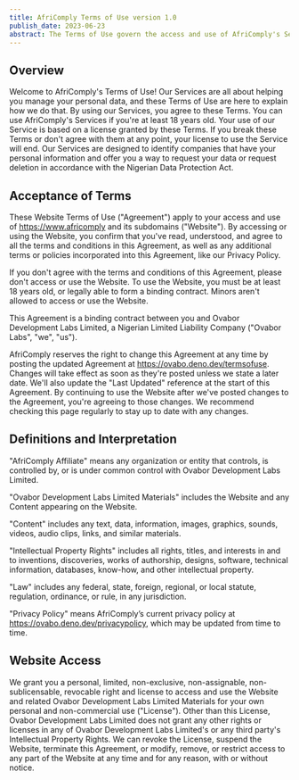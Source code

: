 ```yaml
---
title: AfriComply Terms of Use version 1.0
publish_date: 2023-06-23
abstract: The Terms of Use govern the access and use of AfriComply's Services, which help manage your personal data in compliance with the Nigeria Data Protection Act. By using our Services, you affirm that you are at least 18 years old and agree to abide by these terms. Violations or disagreements with these terms can result in the termination of your usage license. 
---
```


## Overview
Welcome to AfriComply's Terms of Use! Our Services are all about helping you manage your personal data, and these Terms of Use are here to explain how we do that. By using our Services, you agree to these Terms. You can use AfriComply's Services if you're at least 18 years old. Your use of our Service is based on a license granted by these Terms. If you break these Terms or don't agree with them at any point, your license to use the Service will end. Our Services are designed to identify companies that have your personal information and offer you a way to request your data or request deletion in accordance with the Nigerian Data Protection Act.

## Acceptance of Terms
These Website Terms of Use ("Agreement") apply to your access and use of https://www.africomply and its subdomains ("Website"). By accessing or using the Website, you confirm that you've read, understood, and agree to all the terms and conditions in this Agreement, as well as any additional terms or policies incorporated into this Agreement, like our Privacy Policy.

If you don't agree with the terms and conditions of this Agreement, please don't access or use the Website. To use the Website, you must be at least 18 years old, or legally able to form a binding contract. Minors aren't allowed to access or use the Website.

This Agreement is a binding contract between you and Ovabor Development Labs Limited, a Nigerian Limited Liability Company ("Ovabor Labs", "we", "us").

AfriComply reserves the right to change this Agreement at any time by posting the updated Agreement at https://ovabo.deno.dev/termsofuse. Changes will take effect as soon as they're posted unless we state a later date. We'll also update the "Last Updated" reference at the start of this Agreement. By continuing to use the Website after we've posted changes to the Agreement, you're agreeing to those changes. We recommend checking this page regularly to stay up to date with any changes.

## Definitions and Interpretation
"AfriComply Affiliate" means any organization or entity that controls, is controlled by, or is under common control with Ovabor Development Labs Limited.

"Ovabor Development Labs Limited Materials" includes the Website and any Content appearing on the Website.

"Content" includes any text, data, information, images, graphics, sounds, videos, audio clips, links, and similar materials.

"Intellectual Property Rights" includes all rights, titles, and interests in and to inventions, discoveries, works of authorship, designs, software, technical information, databases, know-how, and other intellectual property.

"Law" includes any federal, state, foreign, regional, or local statute, regulation, ordinance, or rule, in any jurisdiction.

"Privacy Policy" means AfriComply’s current privacy policy at https://ovabo.deno.dev/privacypolicy, which may be updated from time to time.

## Website Access
We grant you a personal, limited, non-exclusive, non-assignable, non-sublicensable, revocable right and license to access and use the Website and related Ovabor Development Labs Limited Materials for your own personal and non-commercial use ("License"). Other than this License, Ovabor Development Labs Limited does not grant any other rights or licenses in any of Ovabor Development Labs Limited's or any third party's Intellectual Property Rights. We can revoke the License, suspend the Website, terminate this Agreement, or modify, remove, or restrict access to any part of the Website at any time and for any reason, with or without notice.
